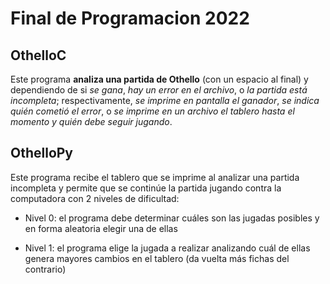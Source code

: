 # Final de Programacion 2022

## OthelloC

Este programa **analiza una partida de Othello** (con un espacio al final) y dependiendo de si *se gana*, *hay un error en el archivo*, o *la partida está incompleta*; respectivamente, *se imprime en pantalla el ganador*, *se indica quién cometió el error*, o *se imprime en un archivo el tablero hasta el momento y quién debe seguir jugando*.

## OthelloPy

Este programa recibe el tablero que se imprime al analizar una partida incompleta y permite que se continúe la partida jugando contra la computadora con 2 niveles de dificultad:

- Nivel 0: el programa debe determinar cuáles son las jugadas posibles y en forma aleatoria elegir una de ellas
  
- Nivel 1: el programa elige la jugada a realizar analizando cuál de ellas genera mayores cambios en el tablero (da vuelta más fichas del contrario)
